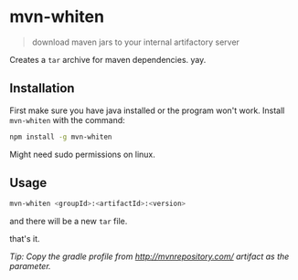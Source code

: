 # mvn-whiten

> download maven jars to your internal artifactory server

Creates a `tar` archive for maven dependencies. yay.

## Installation
First make sure you have java installed or the program won't work.
Install `mvn-whiten` with the command:

```bash
npm install -g mvn-whiten
```
Might need sudo permissions on linux.

## Usage

```bash
mvn-whiten <groupId>:<artifactId>:<version>
```

and there will be a new `tar` file.

that's it.

*Tip: Copy the gradle profile from http://mvnrepository.com/ artifact as the parameter.*

